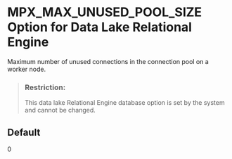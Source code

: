 <!-- loioa4d85e9784f210158ac898e5b58aad36 -->

# MPX\_MAX\_UNUSED\_POOL\_SIZE Option for Data Lake Relational Engine

Maximum number of unused connections in the connection pool on a worker node.



> ### Restriction:  
> This data lake Relational Engine database option is set by the system and cannot be changed.



<a name="loioa4d85e9784f210158ac898e5b58aad36__iq_iqmpx_213"/>

## Default

0

